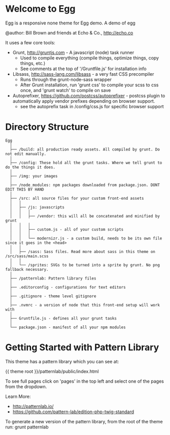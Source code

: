 # Welcome to Egg

Egg is a responsive none theme for Egg demo. A demo of egg

@author: Bill Brown and friends at Echo & Co., http://echo.co

It uses a few core tools:

* Grunt, http://gruntjs.com - A javascript (node) task runner
    * Used to compile everything (compile things, optimize things, copy things, etc.)
    * See comments at the top of '/Gruntfile.js' for installation info
* Libsass, http://sass-lang.com/libsass - a very fast CSS precompiler
    * Runs through the grunt-node-sass wrapper
    * After Grunt installation, run 'grunt css' to compile your scss to css once, and 'grunt watch' to compile on save
* Autoprefixer, https://github.com/postcss/autoprefixer - postcss plugin to automatically apply vendor prefixes depending on browser support.
    * see the autoprefix task in /config/css.js for specific browser support


# Directory Structure

    Egg
      │  
      ├── /build: all production ready assets. All compiled by grunt. Do not edit manually.
      │
      ├── /config: These hold all the grunt tasks. Where we tell grunt to do the things it does.
      │
      ├── /img: your images
      │
      ├── /node_modules: npm packages downloaded from package.json. DONT EDIT THIS BY HAND
      │
      ├── /src: all source files for your custom front-end assets
      │   │
      │   ├── /js: javascripts
      │   │   │
      │   │   ├── /vendor: this will all be concatenated and minified by grunt
      │   │   │
      │   │   ├── custom.js - all of your custom scripts
      │   │   │
      │   │   └── modernizr.js - a custom build, needs to be its own file since it goes in the <head>
      │   │
      │   ├── /sass: Sass files. Read more about sass in this theme on /src/sass/main.scss
      │   │
      │   └── /sprites: SVGs to be turned into a sprite by grunt. No png fallback necessary.
      │
      ├── /patternlab: Pattern library files
      │
      ├── .editorconfig - configurations for text editors
      │
      ├── .gitignore - theme level gitignore
      │
      ├── .nvmrc - a version of node that this front-end setup will work with
      │
      ├── Gruntfile.js - defines all your grunt tasks
      │
      └── package.json - manifest of all your npm modules



# Getting Started with Pattern Library

This theme has a pattern library which you can see at:

{{ theme root }}/patternlab/public/index.html

To see full pages click on 'pages' in the top left and select one of the pages from the dropdown.

Learn More:
* http://patternlab.io/
* https://github.com/pattern-lab/edition-php-twig-standard

To generate a new version of the pattern library, from the root of the theme run: grunt patternlab



